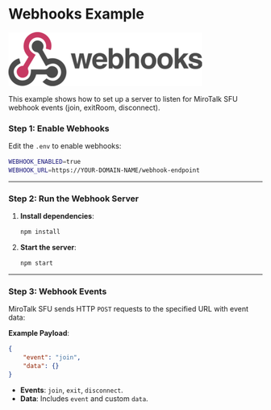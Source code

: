 # Webhooks Example

![webhook](./webhooks.png)

This example shows how to set up a server to listen for MiroTalk SFU webhook events (join, exitRoom, disconnect).

### Step 1: Enable Webhooks

Edit the `.env` to enable webhooks:

```bash
WEBHOOK_ENABLED=true
WEBHOOK_URL=https://YOUR-DOMAIN-NAME/webhook-endpoint
```

---

### Step 2: Run the Webhook Server

1. **Install dependencies**:

    ```bash
    npm install
    ```

2. **Start the server**:

    ```bash
    npm start
    ```

---

### Step 3: Webhook Events

MiroTalk SFU sends HTTP `POST` requests to the specified URL with event data:

**Example Payload**:

```json
{
    "event": "join",
    "data": {}
}
```

- **Events**: `join`, `exit`, `disconnect`.
- **Data**: Includes `event` and custom `data`.
